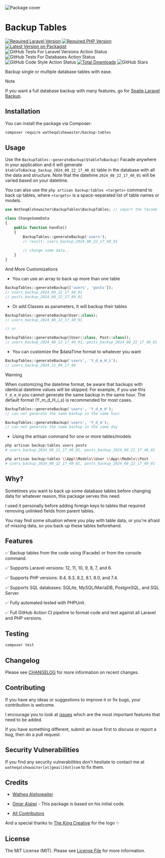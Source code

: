 ![Package cover](./arts/package-cover.png)

# Backup Tables

<!-- shields -->
[![Required Laravel Version][ico-laravel]][link-packagist]
[![Required PHP Version][ico-php]][link-packagist]
[![Latest Version on Packagist][ico-version]][link-packagist]
![GitHub Tests For Laravel Versions Action Status][ico-tests-for-laravel-versions]
![GitHub Tests For Databases Action Status][ico-tests-for-databases]
![GitHub Code Style Action Status][ico-code-style]
[![Total Downloads][ico-downloads]][link-downloads]
![GitHub Stars][ico-github-stars]

[ico-laravel]: https://img.shields.io/badge/Laravel-%E2%89%A56.0-ff2d20?style=flat-square&logo=laravel

[ico-php]: https://img.shields.io/packagist/php-v/watheqalshowaiter/backup-tables?color=%238892BF&style=flat-square&logo=php

[ico-version]: https://img.shields.io/packagist/v/watheqalshowaiter/backup-tables.svg?style=flat-square

[ico-license]: https://img.shields.io/badge/license-MIT-brightgreen.svg?style=flat-square

[ico-downloads]: https://img.shields.io/packagist/dt/watheqalshowaiter/backup-tables.svg?style=flat-square&color=%23007ec6

[ico-code-style]: https://img.shields.io/github/actions/workflow/status/watheqalshowaiter/backup-tables/fix-php-code-style-issues.yml?branch=main&label=code%20style&style=flat-square

[ico-tests-for-laravel-versions]: https://img.shields.io/github/actions/workflow/status/watheqalshowaiter/backup-tables/tests-for-laravel-versions.yml?branch=main&label=laravel%20versions%20tests&style=flat-square

[ico-tests-for-databases]: https://img.shields.io/github/actions/workflow/status/watheqalshowaiter/backup-tables/tests-for-databases.yml?branch=main&label=databases%20tests&style=flat-square

[ico-github-stars]: https://img.shields.io/github/stars/watheqalshowaiter/backup-tables?style=flat-square

[link-packagist]: https://packagist.org/packages/watheqalshowaiter/backup-tables

[link-downloads]: https://packagist.org/packages/watheqalshowaiter/backup-tables/stats
<!-- ./shields -->

Backup single or multiple database tables with ease.

> [!NOTE]
> If you want a full database backup with many features, go
> for [Spatie Laravel Backup](https://github.com/spatie/laravel-backup).

## Installation

You can install the package via Composer:

```sh
composer require watheqalshowaiter/backup-tables
```

## Usage

Use the `BackupTables::generateBackup($tableToBackup)` Facade anywhere in your application and it will
generate `$tableToBackup_backup_2024_08_22_17_40_01` table in the database with all the data and structure. Note that
the datetime `2024_08_22_17_40_01` will be varied based on your datetime.

You can also use the `php artisan backup:tables <targets>` command to back up tables,
where `<targets>` is a space-separated list of table names or models.

```php
use WatheqAlshowaiter\BackupTables\BackupTables; // import the facade

class ChangeSomeData
{
    public function handle()
    {
        BackupTables::generateBackup('users');
        // result: users_backup_2024_08_22_17_40_01
       
        // change some data..
    }
}
```

And More Customizations

- You can use an array to back up more than one table

```php
BackupTables::generateBackup(['users', 'posts']); 
// users_backup_2024_08_22_17_40_01
// posts_backup_2024_08_22_17_40_01 
```

- Or add Classes as parameters, It will backup their tables

```php
BackupTables::generateBackup(User::class);
// users_backup_2024_08_22_17_40_01

// or

BackupTables::generateBackup([User::class, Post::class]);
// users_backup_2024_08_22_17_40_01, posts_backup_2024_08_22_17_40_01 
```

- You can customize the $dataTime format to whatever you want

```php
BackupTables::generateBackup('users', 'Y_d_m_H_i');
// users_backup_2024_22_08_17_40
```

> [!WARNING]
> When customizing the datetime format, be aware that backups with identical datetime values will be skipped.
> For example, if you use this `Y_d_m_H` you cannot generate the same backup in the same hour.
> The default format (Y_m_d_H_i_s) is recommended for most cases.

```php
BackupTables::generateBackup('users', 'Y_d_m_H');
// can not generate the same backup in the same hour

BackupTables::generateBackup('users', 'Y_d_m');
// can not generate the same backup in the same day
```

- Using the artisan command for one or more tables/models

```bash
php artisan backup:tables users posts
# users_backup_2024_08_22_17_40_01, posts_backup_2024_08_22_17_40_01

php artisan backup:tables \\App\\Models\\User \\App\\Models\\Post
# users_backup_2024_08_22_17_40_01, posts_backup_2024_08_22_17_40_01
```

## Why?

Sometimes you want to back up some database tables before changing data for whatever reason, this package serves this
need.

I used it personally before adding foreign keys to tables that required removing unlinked fields from parent tables.

You may find some situation where you play with table data, or you're afraid of missing data, so you back up these
tables
beforehand.

## Features

✅ Backup tables from the code using (Facade) or from the console command.

✅ Supports Laravel versions: 12, 11, 10, 9, 8, 7, and 6.

✅ Supports PHP versions: 8.4, 8.3, 8.2, 8.1, 8.0, and 7.4.

✅ Supports SQL databases: SQLite, MySQL/MariaDB, PostgreSQL, and SQL Server.

✅ Fully automated tested with PHPUnit.

✅ Full GitHub Action CI pipeline to format code and test against all Laravel and PHP versions.

## Testing

```bash
composer test
```

## Changelog

Please see [CHANGELOG](CHANGELOG.md) for more information on recent changes.

## Contributing

If you have any ideas or suggestions to improve it or fix bugs, your contribution is welcome.

I encourage you to look at [issues](https://github.com/WatheqAlshowaiter/backup-tables/issues) which are the most
important features
that need to be added.

If you have something different, submit an issue first to discuss or report a bug, then do a pull request.

## Security Vulnerabilities

If you find any security vulnerabilities don't hesitate to contact me at `watheqalshowaiter[at]gmail[dot]com` to fix
them.

## Credits

- [Watheq Alshowaiter](https://github.com/WatheqAlshowaiter)
- [Omar Alalwi](https://github.com/omaralalwi) - This package is based on his initial code.

- [All Contributors](https://github.com/WatheqAlshowaiter/backup-tables/graphs/contributors)

And a special thanks to [The King Creative](https://www.facebook.com/thkingcreative) for the logo ✨

## License

The MIT License (MIT). Please see [License File](LICENSE.md) for more information.
